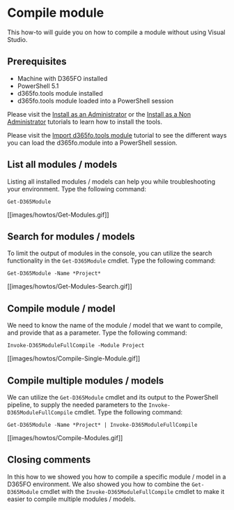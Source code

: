 ﻿# **Compile module**

This how-to will guide you on how to compile a module without using Visual Studio.

## **Prerequisites**
* Machine with D365FO installed
* PowerShell 5.1
* d365fo.tools module installed
* d365fo.tools module loaded into a PowerShell session

Please visit the [Install as an Administrator](https://github.com/d365collaborative/d365fo.tools/wiki/Tutorial-Install-Administrator) or the [Install as a Non Administrator](https://github.com/d365collaborative/d365fo.tools/wiki/Tutorial-First-Time-Install-Non-Administrator) tutorials to learn how to install the tools.

Please visit the [Import d365fo.tools module](https://github.com/d365collaborative/d365fo.tools/wiki/Tutorial-Import-Module) tutorial to see the different ways you can load the d365fo.module into a PowerShell session.

## **List all modules / models**
Listing all installed modules / models can help you while troubleshooting your environment. Type the following command:

```
Get-D365Module
```

[[images/howtos/Get-Modules.gif]]


## **Search for modules / models**
To limit the output of modules in the console, you can utilize the search functionality in the `Get-D365Module` cmdlet. Type the following command:

```
Get-D365Module -Name *Project*
```

[[images/howtos/Get-Modules-Search.gif]]


## **Compile module / model**
We need to know the name of the module / model that we want to compile, and provide that as a parameter. Type the following command:

```
Invoke-D365ModuleFullCompile -Module Project
```

[[images/howtos/Compile-Single-Module.gif]]


## **Compile multiple modules / models**
We can utilize the `Get-D365Module` cmdlet and its output to the PowerShell pipeline, to supply the needed parameters to the `Invoke-D365ModuleFullCompile` cmdlet. Type the following command:

```
Get-D365Module -Name *Project* | Invoke-D365ModuleFullCompile
```

[[images/howtos/Compile-Modules.gif]]

## **Closing comments**
In this how to we showed you how to compile a specific module / model in a D365FO environment. We also showed you how to combine the `Get-D365Module` cmdlet with the `Invoke-D365ModuleFullCompile` cmdlet to make it easier to compile multiple modules / models.